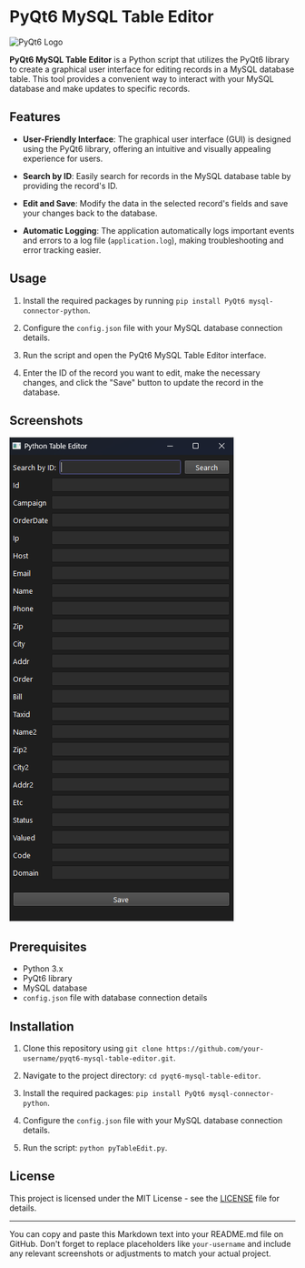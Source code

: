 # PyQt6 MySQL Table Editor

![PyQt6 Logo](https://www.riverbankcomputing.com/static/Docs/PyQt6/pyqt6_small.png)

**PyQt6 MySQL Table Editor** is a Python script that utilizes the PyQt6 library to create a graphical user interface for editing records in a MySQL database table. This tool provides a convenient way to interact with your MySQL database and make updates to specific records.

## Features

- **User-Friendly Interface**: The graphical user interface (GUI) is designed using the PyQt6 library, offering an intuitive and visually appealing experience for users.

- **Search by ID**: Easily search for records in the MySQL database table by providing the record's ID.

- **Edit and Save**: Modify the data in the selected record's fields and save your changes back to the database.

- **Automatic Logging**: The application automatically logs important events and errors to a log file (`application.log`), making troubleshooting and error tracking easier.

## Usage

1. Install the required packages by running `pip install PyQt6 mysql-connector-python`.

2. Configure the `config.json` file with your MySQL database connection details.

3. Run the script and open the PyQt6 MySQL Table Editor interface.

4. Enter the ID of the record you want to edit, make the necessary changes, and click the "Save" button to update the record in the database.

## Screenshots

![Application Screenshot](screenshots/application_screenshot.png)

## Prerequisites

- Python 3.x
- PyQt6 library
- MySQL database
- `config.json` file with database connection details

## Installation

1. Clone this repository using `git clone https://github.com/your-username/pyqt6-mysql-table-editor.git`.

2. Navigate to the project directory: `cd pyqt6-mysql-table-editor`.

3. Install the required packages: `pip install PyQt6 mysql-connector-python`.

4. Configure the `config.json` file with your MySQL database connection details.

5. Run the script: `python pyTableEdit.py`.


## License

This project is licensed under the MIT License - see the [LICENSE](LICENSE) file for details.

---

You can copy and paste this Markdown text into your README.md file on GitHub. Don't forget to replace placeholders like `your-username` and include any relevant screenshots or adjustments to match your actual project.
